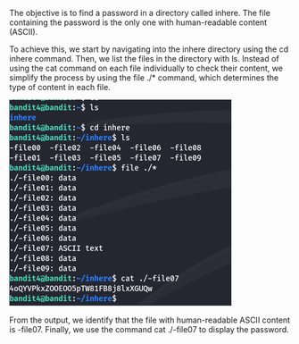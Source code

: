 The objective is to find a password in a directory called inhere. The file containing the password is the only one with human-readable content (ASCII).

To achieve this, we start by navigating into the inhere directory using the cd inhere command. Then, we list the files in the directory with ls. Instead of using the cat command on each file individually to check their content, we simplify the process by using the file ./* command, which determines the type of content in each file.


![alt text](images/6.png)

From the output, we identify that the file with human-readable ASCII content is -file07. Finally, we use the command cat ./-file07 to display the password.